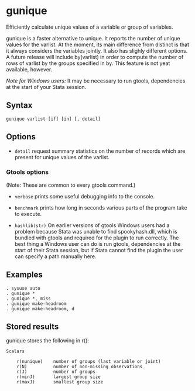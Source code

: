 gunique 
========

Efficiently calculate unique values of a variable or group of variables.

gunique is a faster alternative to unique. It reports the number of unique
values for the varlist. At the moment, its main difference from distinct
is that it always considers the variables jointly. It also has slighly
different options. A future release will include by(varlist) in order to
compute the number of rows of varlist by the groups specified in by. This
feature is not yeat available, however.

_Note for Windows users:_ It may be necessary to run gtools, dependencies at
the start of your Stata session.

Syntax
------

```
gunique varlist [if] [in] [, detail]
```


Options
-------

- `detail` request summary statistics on the number of records which are
            present for unique values of the varlist.

### Gtools options

(Note: These are common to every gtools command.)

- `verbose` prints some useful debugging info to the console.

- `benchmark` prints how long in seconds various parts of the program take to
            execute.

- `hashlib(str)` On earlier versions of gtools Windows users had a problem
            because Stata was unable to find spookyhash.dll, which is bundled
            with gtools and required for the plugin to run correctly. The best
            thing a Windows user can do is run gtools, dependencies at the start
            of their Stata session, but if Stata cannot find the plugin the user
            can specify a path manually here.

Examples
--------

```
. sysuse auto
. gunique *
. gunique *, miss
. gunique make-headroom
. gunique make-headroom, d
```

Stored results
--------------

gunique stores the following in r():

    Scalars

        r(nunique)    number of groups (last variable or joint)
        r(N)          number of non-missing observations
        r(J)          number of groups
        r(minJ)       largest group size
        r(maxJ)       smallest group size
